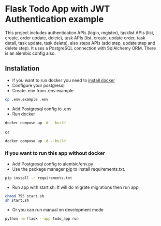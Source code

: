 # Flask Todo App with JWT Authentication example

This project includes authentication APIs (login, register), tasklist APIs (list, create, order update, delete), task APIs (list, create, update order, task detail, task update, task delete), also steps APIs (add step, update step and delete step). It uses a PostgreSQL connection with SqlAlchemy ORM. There is an alembic config also.

## Installation
- If you want to run docker you need to [install docker](https://docs.docker.com/engine/install/)
- Configure your postgresql
- Create .env from .env.example
```bash
cp .env.example .env
```
- Add Postgresql config to .env
- Run docker
```bash
docker-compose up -d --build
```
or
```bash
docker compose up -d --build
```
### if you want to run this app without docker
- Add Postgresql config to alembic/env.py
- Use the package manager [pip](https://pip.pypa.io/en/stable/) to install requirements.txt.
```bash
pip install -r requirements.txt
```
- Run app with start.sh. It will do migrate migrations then run app 
```bash
chmod 755 start.sh
sh start.sh
```
- Or you can run manual on development mode
```bash
python -m flask --app todo_app run 
```